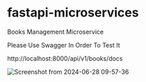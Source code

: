 # fastapi-microservices
Books Management Microservice

Please Use Swagger In Order To Test It

http://localhost:8000/api/v1/books/docs

![Screenshot from 2024-06-28 09-57-36](https://github.com/danielw99981/fastapi-microservices/assets/174092804/d09879e0-e1f3-4680-a1bd-dd30177192cf)
